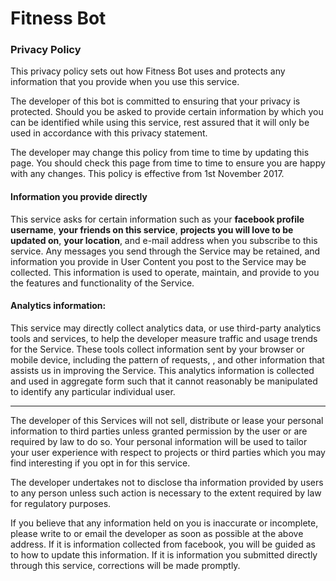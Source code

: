 # Fitness Bot
### Privacy Policy
This privacy policy sets out how Fitness Bot uses and protects any information that you provide when you use this service.

The developer of this bot is committed to ensuring that your privacy is protected.  Should you be asked to provide certain information by which you can be identified while using this service, rest assured that it will only be used in accordance with this privacy statement.

The developer may change this policy from time to time by updating this page. You should check this page from time to time to ensure you are happy with any changes. This policy is effective from 1st November 2017.

#### Information you provide directly
 
This service asks for certain information such as your **facebook profile username**, **your friends on this service**, **projects you will love to be updated on**, **your location**, and e-mail address when you subscribe to this service. Any messages you send through the Service may be retained, and information you provide in User Content you post to the Service may be collected. This information is used to operate, maintain, and provide to you the features and functionality of the Service. 
 
 
#### Analytics information:
 
This service may directly collect analytics data, or use third-party analytics tools and services, to help the developer measure traffic and usage trends for the Service. These tools collect information sent by your browser or mobile device, including the pattern of requests, , and other information that assists us in improving the Service. This analytics information is collected and used in aggregate form such that it cannot reasonably be manipulated to identify any particular individual user.


___
The developer of this Services will not sell, distribute or lease your personal information to third parties unless granted permission by the user or are required by law to do so. Your personal information will be used to tailor your user experience with respect to projects or third parties which you may find interesting if you opt in for this service.

The developer undertakes not to disclose tha information provided by users to any person unless such action is necessary to the extent required by law for regulatory purposes.

If you believe that any information held on you is inaccurate or incomplete, please write to or email the developer as soon as possible at the above address. If it is information collected from facebook, you will be guided as to how to update this information. If it is information you submitted directly through this service, corrections will be made promptly.